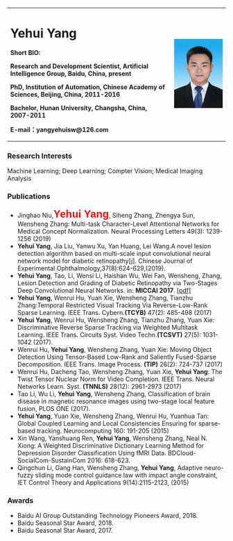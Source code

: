 <div>
<table border="0">
  <tr>
    <td>
      <h1>Yehui Yang</h1>
      <p><b> Short BIO: </b></p>
      <p><b>Research and Development Scientist, Artificial Intelligence Group, Baidu, China, present </b></p>
      <p><b>PhD, Institution of Automation, Chinese Academy of Sciences, Beijing, China, 2011-2016</b></p>
      <p><b>Bachelor, Hunan University, Changsha, China, 2007-2011</b></p>
      <p><b>E-mail：yangyehuisw@126.com</b></p>
    </td>
    <td width="25%">
      <img src="/zhengjianzhao-small.jpg" width="100%">
    </td>
  </tr>
</table>
</div>

### Research Interests
Machine Learning; Deep Learning; Compter Vision; Medical Imaging Analysis

### Publications
- Jinghao Niu,<font size="5" face="arial" color="red"><b>Yehui Yang</b></font>, Siheng Zhang, Zhengya Sun, Wensheng Zhang:
Multi-task Character-Level Attentional Networks for Medical Concept Normalization. Neural Processing Letters 49(3): 1239-1256 (2019)
- <b>Yehui Yang</b>, Jia Liu, Yanwu Xu, Yan Huang, Lei Wang.A novel lesion detection algorithm based on multi-scale input convolutional neural network model for diabetic retinopathy[j]. Chinese Journal of Experimental Ophthalmology,37(8):624-629,(2019).
- <b>Yehui Yang</b>, Tao, Li,  Wensi Li, Haishan Wu,  Wei Fan, Wensheng, Zhang, Lesion Detection and Grading of Diabetic Retinopathy via Two-Stages Deep Convolutional Neural Networks. in: <b> MICCAI 2017</b>.  <a href="https://arxiv.org/pdf/1705.00771">[pdf]</a>
- <b>Yehui Yang</b>, Wenrui Hu, Yuan Xie, Wensheng Zhang, Tianzhu Zhang:Temporal Restricted Visual Tracking Via Reverse-Low-Rank Sparse Learning. IEEE Trans. Cybern.<b>(TCYB)</b> 47(2): 485-498 (2017)
- <b>Yehui Yang</b>, Wenrui Hu, Wensheng Zhang, Tianzhu Zhang, Yuan Xie: Discriminative Reverse Sparse Tracking via Weighted Multitask Learning. IEEE Trans. Circuits Syst. Video Techn.<b>(TCSVT)</b>  27(5): 1031-1042 (2017).
- Wenrui Hu, <b>Yehui Yang</b>, Wensheng Zhang, Yuan Xie: Moving Object Detection Using Tensor-Based Low-Rank and Saliently Fused-Sparse Decomposition. IEEE Trans. Image Process. <b>(TIP)</b> 26(2): 724-737 (2017)
- Wenrui Hu, Dacheng Tao, Wensheng Zhang, Yuan Xie, <b>Yehui Yang</b>: The Twist Tensor Nuclear Norm for Video Completion. IEEE Trans. Neural Networks Learn. Syst. <b>(TNNLS)</b>  28(12): 2961-2973 (2017)
- Tao Li, Wu Li, <b>Yehui Yang</b>, Wensheng Zhang, Classification of brain disease in magnetic resonance images using two-stage local feature fusion, PLOS ONE (2017).
- <b>Yehui Yang</b>, Yuan Xie, Wensheng Zhang, Wenrui Hu, Yuanhua Tan: Global Coupled Learning and Local Consistencies Ensuring for sparse-based tracking. Neurocomputing 160: 191-205 (2015)
- Xin Wang, Yanshuang Ren, <b>Yehui Yang</b>, Wensheng Zhang, Neal N. Xiong: A Weighted Discriminative Dictionary Learning Method for Depression Disorder Classification Using fMRI Data. BDCloud-SocialCom-SustainCom 2016: 618-623.
- Qingchun Li, Gang Han, Wensheng Zhang, <b>Yehui Yang</b>, Adaptive neuro-fuzzy sliding mode control guidance law with impact angle constraint,  IET Control Theory and Applications 9(14):2115-2123, (2015)


### Awards
- Baidu AI Group Outstanding Technology Pioneers Award, 2018.
- Baidu Seasonal Star Award, 2018.
- Baidu Seasonal Star Award, 2017.
